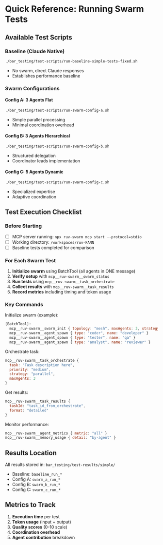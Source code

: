 # Quick Reference: Running Swarm Tests

## Available Test Scripts

### Baseline (Claude Native)
```bash
./bar_testing/test-scripts/run-baseline-simple-tests-fixed.sh
```
- No swarm, direct Claude responses
- Establishes performance baseline

### Swarm Configurations

#### Config A: 3 Agents Flat
```bash
./bar_testing/test-scripts/run-swarm-config-a.sh
```
- Simple parallel processing
- Minimal coordination overhead

#### Config B: 3 Agents Hierarchical  
```bash
./bar_testing/test-scripts/run-swarm-config-b.sh
```
- Structured delegation
- Coordinator leads implementation

#### Config C: 5 Agents Dynamic
```bash
./bar_testing/test-scripts/run-swarm-config-c.sh
```
- Specialized expertise
- Adaptive coordination

## Test Execution Checklist

### Before Starting
- [ ] MCP server running: `npx ruv-swarm mcp start --protocol=stdio`
- [ ] Working directory: `/workspaces/ruv-FANN`
- [ ] Baseline tests completed for comparison

### For Each Swarm Test
1. **Initialize swarm** using BatchTool (all agents in ONE message)
2. **Verify setup** with `mcp__ruv-swarm__swarm_status`
3. **Run tests** using `mcp__ruv-swarm__task_orchestrate`
4. **Collect results** with `mcp__ruv-swarm__task_results`
5. **Record metrics** including timing and token usage

### Key Commands

Initialize swarm (example):
```javascript
[BatchTool]:
  mcp__ruv-swarm__swarm_init { topology: "mesh", maxAgents: 3, strategy: "balanced" }
  mcp__ruv-swarm__agent_spawn { type: "coder", name: "developer" }
  mcp__ruv-swarm__agent_spawn { type: "tester", name: "qa" }
  mcp__ruv-swarm__agent_spawn { type: "analyst", name: "reviewer" }
```

Orchestrate task:
```javascript
mcp__ruv-swarm__task_orchestrate {
  task: "Task description here",
  priority: "medium",
  strategy: "parallel",
  maxAgents: 3
}
```

Get results:
```javascript
mcp__ruv-swarm__task_results {
  taskId: "task_id_from_orchestrate",
  format: "detailed"
}
```

Monitor performance:
```javascript
mcp__ruv-swarm__agent_metrics { metric: "all" }
mcp__ruv-swarm__memory_usage { detail: "by-agent" }
```

## Results Location
All results stored in: `bar_testing/test-results/simple/`
- Baseline: `baseline_run_*`
- Config A: `swarm_a_run_*`
- Config B: `swarm_b_run_*`
- Config C: `swarm_c_run_*`

## Metrics to Track
1. **Execution time** per test
2. **Token usage** (input + output)
3. **Quality scores** (0-10 scale)
4. **Coordination overhead**
5. **Agent contribution** breakdown